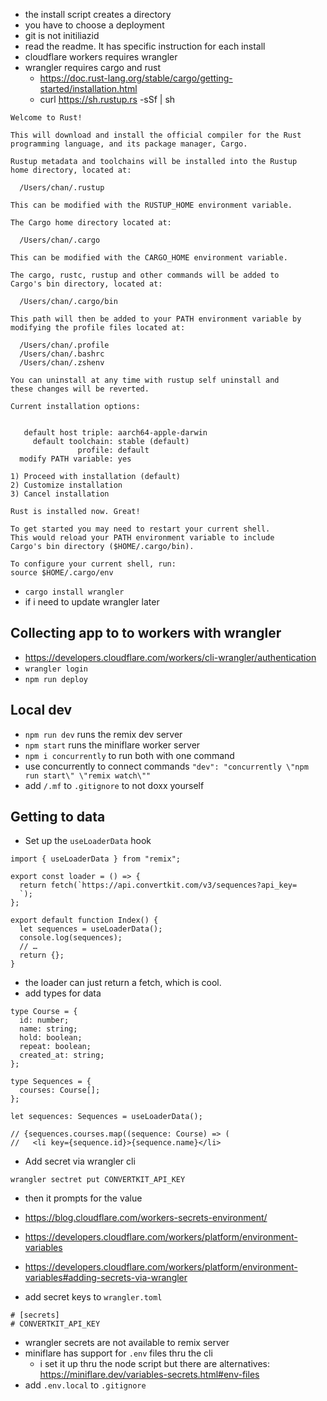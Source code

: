 - the install script creates a directory
- you have to choose a deployment
- git is not initiliazid
- read the readme. It has specific instruction for each install
- cloudflare workers requires wrangler
- wrangler requires cargo and rust
  - https://doc.rust-lang.org/stable/cargo/getting-started/installation.html
  - curl https://sh.rustup.rs -sSf | sh

```
Welcome to Rust!

This will download and install the official compiler for the Rust
programming language, and its package manager, Cargo.

Rustup metadata and toolchains will be installed into the Rustup
home directory, located at:

  /Users/chan/.rustup

This can be modified with the RUSTUP_HOME environment variable.

The Cargo home directory located at:

  /Users/chan/.cargo

This can be modified with the CARGO_HOME environment variable.

The cargo, rustc, rustup and other commands will be added to
Cargo's bin directory, located at:

  /Users/chan/.cargo/bin

This path will then be added to your PATH environment variable by
modifying the profile files located at:

  /Users/chan/.profile
  /Users/chan/.bashrc
  /Users/chan/.zshenv

You can uninstall at any time with rustup self uninstall and
these changes will be reverted.

Current installation options:


   default host triple: aarch64-apple-darwin
     default toolchain: stable (default)
               profile: default
  modify PATH variable: yes

1) Proceed with installation (default)
2) Customize installation
3) Cancel installation
```

```
Rust is installed now. Great!

To get started you may need to restart your current shell.
This would reload your PATH environment variable to include
Cargo's bin directory ($HOME/.cargo/bin).

To configure your current shell, run:
source $HOME/.cargo/env
```

- `cargo install wrangler`
- if i need to update wrangler later

## Collecting app to to workers with wrangler

- https://developers.cloudflare.com/workers/cli-wrangler/authentication
- `wrangler login`
- `npm run deploy`

## Local dev

- `npm run dev` runs the remix dev server
- `npm start` runs the miniflare worker server
- `npm i concurrently` to run both with one command
- use concurrently to connect commands `"dev": "concurrently \"npm run start\" \"remix watch\""`
- add `/.mf` to `.gitignore` to not doxx yourself

## Getting to data

- Set up the `useLoaderData` hook

```tsx
import { useLoaderData } from "remix";

export const loader = () => {
  return fetch(`https://api.convertkit.com/v3/sequences?api_key=
  `);
};

export default function Index() {
  let sequences = useLoaderData();
  console.log(sequences);
  // …
  return {};
}
```

- the loader can just return a fetch, which is cool.
- add types for data

```tsx
type Course = {
  id: number;
  name: string;
  hold: boolean;
  repeat: boolean;
  created_at: string;
};

type Sequences = {
  courses: Course[];
};

let sequences: Sequences = useLoaderData();

// {sequences.courses.map((sequence: Course) => (
//   <li key={sequence.id}>{sequence.name}</li>
```

- Add secret via wrangler cli

`wrangler sectret put CONVERTKIT_API_KEY`

- then it prompts for the value

- https://blog.cloudflare.com/workers-secrets-environment/
- https://developers.cloudflare.com/workers/platform/environment-variables
- https://developers.cloudflare.com/workers/platform/environment-variables#adding-secrets-via-wrangler

- add secret keys to `wrangler.toml`
```
# [secrets]
# CONVERTKIT_API_KEY
```

- wrangler secrets are not available to remix server
- miniflare has support for `.env` files thru the cli
  - i set it up thru the node script but there are alternatives: https://miniflare.dev/variables-secrets.html#env-files
- add `.env.local` to `.gitignore`